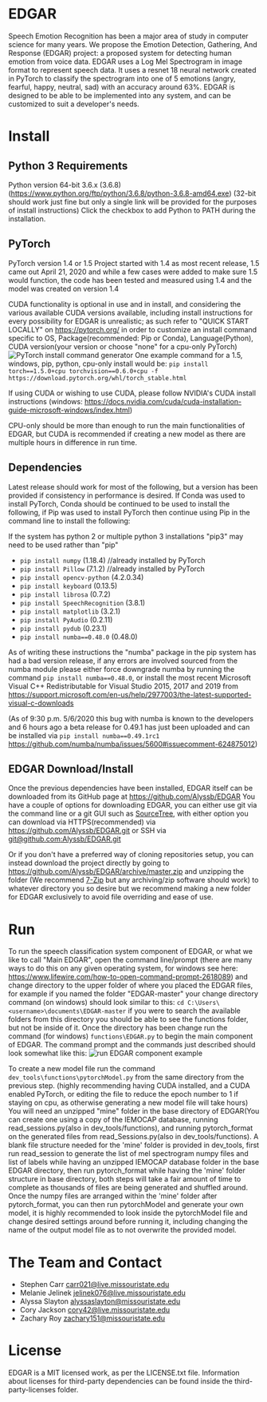 # EDGAR
Speech Emotion Recognition has been a major area of study in computer science for many years. We propose the Emotion Detection, Gathering, And Response (EDGAR) project: a proposed system for detecting human emotion from voice data. EDGAR uses a Log Mel Spectrogram in image format to represent speech data. It uses a resnet 18 neural network created in PyTorch to classify the spectrogram into one of 5 emotions (angry, fearful, happy, neutral, sad) with an accuracy around 63%. EDGAR is designed to be able to be implemented into any system, and can be customized to suit a developer's needs.

# Install

## Python 3 Requirements
Python version 64-bit 3.6.x (3.6.8) (https://www.python.org/ftp/python/3.6.8/python-3.6.8-amd64.exe)
(32-bit should work just fine but only a single link will be provided for the purposes of install instructions)
Click the checkbox to add Python to PATH during the installation.

## PyTorch
PyTorch version 1.4 or 1.5 
Project started with 1.4 as most recent release, 1.5 came out April 21, 2020 and while a few cases were added to make sure 1.5 would function, the code has been tested and measured using 1.4 and the model was created on version 1.4

CUDA functionality is optional in use and in install, and considering the various available CUDA versions available, including install instructions for every possibility for EDGAR is unrealistic; as such refer to "QUICK START LOCALLY" on https://pytorch.org/ in order to customize an install command specific to OS, Package(recommended: Pip or Conda), Language(Python), CUDA version(your version or choose "none" for a cpu-only PyTorch) 
![PyTorch install command generator](https://i.imgur.com/ax0Hsf5.png)
One example command for a 1.5, windows, pip, python, cpu-only install would be: 
`pip install torch==1.5.0+cpu torchvision==0.6.0+cpu -f https://download.pytorch.org/whl/torch_stable.html`

If using CUDA or wishing to use CUDA, please follow NVIDIA's CUDA install instructions (windows: https://docs.nvidia.com/cuda/cuda-installation-guide-microsoft-windows/index.html)

CPU-only should be more than enough to run the main functionalities of EDGAR, but CUDA is recommended if creating a new model as there are multiple hours in difference in run time.

## Dependencies
Latest release should work for most of the following, but a version has been provided if consistency in performance is desired. If Conda was used to install PyTorch, Conda should be continued to be used to install the following, if Pip was used to install PyTorch then continue using Pip in the command line to install the following:

If the system has python 2 or multiple python 3 installations "pip3" may need to be used rather than "pip"
- `pip install numpy`  (1.18.4) //already installed by PyTorch
- `pip install Pillow`		(7.1.2) //already installed by PyTorch
- `pip install opencv-python` 	(4.2.0.34)
- `pip install keyboard` 		(0.13.5)
- `pip install librosa`		(0.7.2)
- `pip install SpeechRecognition`	(3.8.1)
- `pip install matplotlib`		(3.2.1)
- `pip install PyAudio`		(0.2.11)
- `pip install pydub`		(0.23.1)
- `pip install numba==0.48.0`	(0.48.0)

As of writing these instructions the "numba" package in the pip system has had a bad version release, if any errors are involved sourced from the numba module please either force downgrade numba by running the command `pip install numba==0.48.0`, or install the most recent Microsoft Visual C++ Redistributable for Visual Studio 2015, 2017 and 2019 from  https://support.microsoft.com/en-us/help/2977003/the-latest-supported-visual-c-downloads 

(As of 9:30 p.m. 5/6/2020 this bug with numba is known to the developers and 6 hours ago a beta release for 0.49.1 has just been uploaded and can be installed via `pip install numba==0.49.1rc1` https://github.com/numba/numba/issues/5600#issuecomment-624875012) 

## EDGAR Download/Install
Once the previous dependencies have been installed, EDGAR itself can be downloaded from its GitHub page at https://github.com/Alyssb/EDGAR
You have a couple of options for downloading EDGAR, you can either use git via the command line or a git GUI such as [SourceTree](https://www.sourcetreeapp.com/), with either option you can download via HTTPS(recommended) via https://github.com/Alyssb/EDGAR.git or SSH via [git@github.com:Alyssb/EDGAR.git](git@github.com:Alyssb/EDGAR.git)

Or if you don't have a preferred way of cloning repositories setup, you can instead download the project directly by going to https://github.com/Alyssb/EDGAR/archive/master.zip and unzipping the folder (We recommend [7-Zip](https://www.7-zip.org/download.html) but any archiving/zip software should work) to whatever directory you so desire but we recommend making a new folder for EDGAR exclusively to avoid file overriding and ease of use.

# Run
To run the speech classification system component of EDGAR, or what we like to call "Main EDGAR", open the command line/prompt (there are many ways to do this on any given operating system, for windows see here: https://www.lifewire.com/how-to-open-command-prompt-2618089) and change directory to the upper folder of where you placed the EDGAR files, for example if you named the folder "EDGAR-master" your change directory command (on windows) should look similar to this: `cd C:\Users\<username>\documents\EDGAR-master` if you were to search the available folders from this directory you should be able to see the functions folder, but not be inside of it. 
Once the directory has been change run the command (for windows) `functions\EDGAR.py` to begin the main component of EDGAR. The command prompt and the commands just described should look somewhat like this: 
![run EDGAR component example](https://i.imgur.com/5aNcJls.png)

To create a new model file run the command `dev_tools\functions\pytorchModel.py` from the same directory from the previous step. (highly recommending having CUDA installed, and a CUDA enabled PyTorch, or editing the file to reduce the epoch number to 1 if staying on cpu, as otherwise generating a new model file will take hours) 
You will need an unzipped "mine" folder in the base directory of EDGAR(You can create one using a copy of the IEMOCAP database, running read_sessions.py(also in dev_tools/functions), and running pytorch_format on the generated files from read_Sessions.py(also in dev_tools/functions). A blank file structure needed for the 'mine' folder is provided in dev_tools, first run read_session to generate the list of mel spectrogram numpy files and list of labels while having an unzipped IEMOCAP database folder in the base EDGAR directory, then run pytorch_format while having the 'mine' folder structure in base directory, both steps will take a fair amount of time to complete as thousands of files are being generated and shuffled around. 
Once the numpy files are arranged within the 'mine' folder after pytorch_format, you can then run pytorchModel and generate your own model, it is highly recommended to look inside the pytorchModel file and change desired settings around before running it, including changing the name of the output model file as to not overwrite the provided model.

# The Team and Contact
- Stephen Carr carr021@live.missouristate.edu
- Melanie Jelinek jelinek076@live.missouristate.edu
- Alyssa Slayton alyssaslayton@missouristate.edu
- Cory Jackson cory42@live.missouristate.edu
- Zachary Roy zachary151@missouristate.edu

# License
EDGAR is a MIT licensed work, as per the LICENSE.txt file.
Information about licenses for third-party dependencies can be found inside the third-party-licenses folder.
